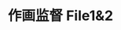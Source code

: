 ---
logo: images/art_book/作画监督File12.jpg
title: 作画监督 File1&2
subTitle: 暂无资源，如果你拥有该资源，可点击此处向我们提交反馈

category: 画集

hasResource: false
---